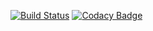 [![Build Status](https://travis-ci.org/MarketReaction/Match.svg?branch=master)](https://travis-ci.org/MarketReaction/Match)
[![Codacy Badge](https://api.codacy.com/project/badge/Grade/805e9a13c55c4ea1918aeafcd1b4bdba)](https://www.codacy.com/app/jonny-shaw/Match?utm_source=github.com&amp;utm_medium=referral&amp;utm_content=MarketReaction/Match&amp;utm_campaign=Badge_Grade)
